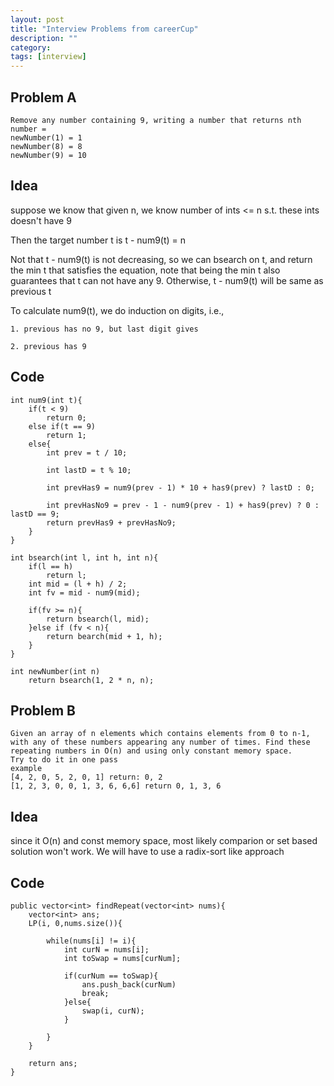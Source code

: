 ```yaml
---
layout: post
title: "Interview Problems from careerCup"
description: ""
category: 
tags: [interview]
---
```


Problem A
--------
```
Remove any number containing 9, writing a number that returns nth number =
newNumber(1) = 1
newNumber(8) = 8
newNumber(9) = 10
```

Idea
------
suppose we know that given n, we know number of ints <= n s.t. these ints doesn't have 9

Then the target number t is t - num9(t) = n

Not that t - num9(t) is not decreasing, so we can bsearch on t, and return the min t that satisfies the equation, note that being the min t also guarantees that t can not have any 9. Otherwise, t - num9(t) will be same as previous t 

To calculate num9(t), we do induction on digits, i.e.,  

```
1. previous has no 9, but last digit gives

2. previous has 9
```


Code
----
```
int num9(int t){
	if(t < 9)
		return 0;
	else if(t == 9)
		return 1;
	else{
		int prev = t / 10;

		int lastD = t % 10;

		int prevHas9 = num9(prev - 1) * 10 + has9(prev) ? lastD : 0;

		int prevHasNo9 = prev - 1 - num9(prev - 1) + has9(prev) ? 0 : lastD == 9;  
		return prevHas9 + prevHasNo9;
	}
}

int bsearch(int l, int h, int n){
	if(l == h)
		return l;
	int mid = (l + h) / 2;
	int fv = mid - num9(mid);

	if(fv >= n){
		return bsearch(l, mid);
	}else if (fv < n){
		return bearch(mid + 1, h);
	} 
}

int newNumber(int n)
	return bsearch(1, 2 * n, n);
```

Problem B
---------
```
Given an array of n elements which contains elements from 0 to n-1, with any of these numbers appearing any number of times. Find these repeating numbers in O(n) and using only constant memory space.
Try to do it in one pass
example
[4, 2, 0, 5, 2, 0, 1] return: 0, 2
[1, 2, 3, 0, 0, 1, 3, 6, 6,6] return 0, 1, 3, 6
```

Idea
-------
since it O(n) and const memory space, most likely comparion or set based solution won't work. We will have to use a radix-sort like approach

Code
----------

```
public vector<int> findRepeat(vector<int> nums){
	vector<int> ans;
	LP(i, 0,nums.size()){

		while(nums[i] != i){
			int curN = nums[i];
			int toSwap = nums[curNum];
			
			if(curNum == toSwap){
				ans.push_back(curNum)
				break;
			}else{
				swap(i, curN);
			}

		}
	}

	return ans;
}
```
